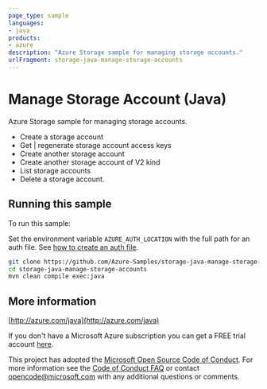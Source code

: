 ```yaml
---
page_type: sample
languages:
- java
products:
- azure
description: "Azure Storage sample for managing storage accounts."
urlFragment: storage-java-manage-storage-accounts
---
```


# Manage Storage Account (Java)

Azure Storage sample for managing storage accounts.

- Create a storage account
- Get | regenerate storage account access keys
- Create another storage account
- Create another storage account of V2 kind
- List storage accounts
- Delete a storage account.

## Running this sample

To run this sample:

Set the environment variable `AZURE_AUTH_LOCATION` with the full path for an auth file. See [how to create an auth file](https://github.com/Azure/azure-libraries-for-java/blob/master/AUTH.md).

```bash
git clone https://github.com/Azure-Samples/storage-java-manage-storage-accounts.git
cd storage-java-manage-storage-accounts
mvn clean compile exec:java
```

## More information

[http://azure.com/java](http://azure.com/java)

If you don't have a Microsoft Azure subscription you can get a FREE trial account [here](http://go.microsoft.com/fwlink/?LinkId=330212).

This project has adopted the [Microsoft Open Source Code of Conduct](https://opensource.microsoft.com/codeofconduct/). For more information see the [Code of Conduct FAQ](https://opensource.microsoft.com/codeofconduct/faq/) or contact [opencode@microsoft.com](mailto:opencode@microsoft.com) with any additional questions or comments.
